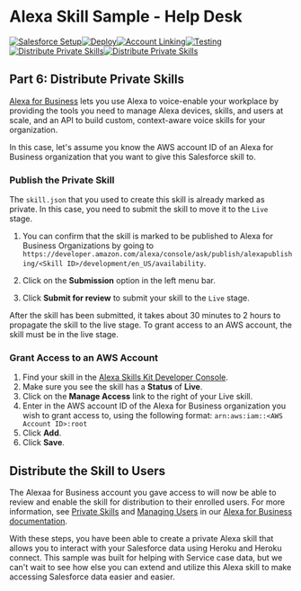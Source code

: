 # Alexa Skill Sample - Help Desk

[![Salesforce Setup](https://m.media-amazon.com/images/G/01/mobile-apps/dex/alexa/alexa-skills-kit/tutorials/tutorial-page-marker-1-done._TTH_.png)](./1-salesforce-setup.md)[![Deploy](https://m.media-amazon.com/images/G/01/mobile-apps/dex/alexa/alexa-skills-kit/tutorials/tutorial-page-marker-2-done._TTH_.png)](./2-heroku.md)[![Account Linking](https://m.media-amazon.com/images/G/01/mobile-apps/dex/alexa/alexa-skills-kit/tutorials/tutorial-page-marker-3-done._TTH_.png)](./3-deploy.md)[![Testing](https://m.media-amazon.com/images/G/01/mobile-apps/dex/alexa/alexa-skills-kit/tutorials/tutorial-page-marker-4-done._TTH_.png)](./4-account-linking.md)[![Distribute Private Skills](https://m.media-amazon.com/images/G/01/mobile-apps/dex/alexa/alexa-skills-kit/tutorials/tutorial-page-marker-5-done._TTH_.png)](./5-testing.md)[![Distribute Private Skills](https://m.media-amazon.com/images/G/01/mobile-apps/dex/alexa/alexa-skills-kit/tutorials/tutorial-page-marker-6-on._TTH_.png)](./6-distribute-private-skills.md)

## Part 6: Distribute Private Skills

[Alexa for Business](https://aws.amazon.com/alexaforbusiness/) lets you use Alexa to voice-enable your workplace by providing  the tools you need to manage Alexa devices, skills, and users at scale, and  an API to build custom, context-aware voice skills for your organization. 

In this case, let's assume you know the AWS account ID of an Alexa for Business organization that you want to give this Salesforce skill to.

### Publish the Private Skill
The ```skill.json``` that you used to create this skill is already marked as private. In this case, you need to submit the skill to move it to the ```Live``` stage.

1. You can confirm that the skill is marked to be published to Alexa for Business Organizations by going to ```https://developer.amazon.com/alexa/console/ask/publish/alexapublishing/<Skill ID>/development/en_US/availability```.

2. Click on the **Submission** option in the left menu bar.
3. Click **Submit for review** to submit your skill to the ```Live``` stage.

After the skill has been submitted, it takes about 30 minutes to 2 hours to propagate the skill to the live stage. To grant access to an AWS account, the skill must be in the live stage. 

### Grant Access to an AWS Account

1. Find your skill in the [Alexa Skills Kit Developer Console](https://developer.amazon.com/alexa/console/ask).
2. Make sure you see the skill has a **Status** of **Live**.
3. Click on the **Manage Access** link to the right of your Live skill.
4. Enter in the AWS account ID of the Alexa for Business organization you wish to grant access to, using the following format: ```arn:aws:iam::<AWS Account ID>:root```
5. Click **Add**.
6. Click **Save**.

## Distribute the Skill to Users

The Alexaa for Business account you gave access to will now be able to review and enable the skill for distribution to their enrolled users. For more information, see [Private Skills](https://docs.aws.amazon.com/a4b/latest/ag/private-skills.html) and [Managing Users](https://docs.aws.amazon.com/a4b/latest/ag/manage-users.html) in our [Alexa for Business documentation](https://docs.aws.amazon.com/a4b/latest/ag/what-is.html).

With these steps, you have been able to create a private Alexa skill that allows you to interact with your Salesforce data using Heroku and Heroku connect. This sample was built for helping with Service case data, but we can't wait to see how else you can extend and utilize this Alexa skill to make accessing Salesforce data easier and easier.